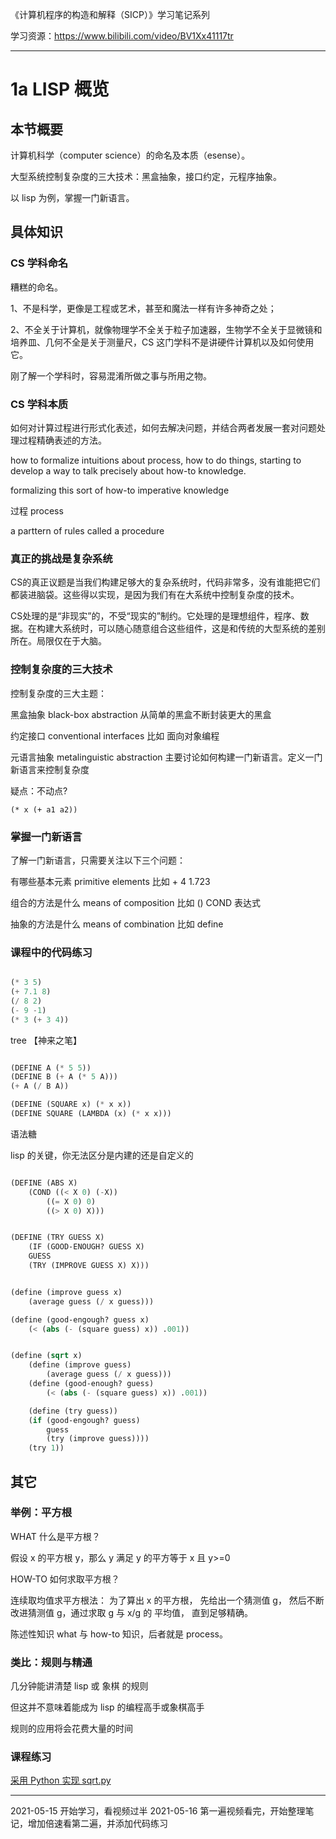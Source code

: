 《计算机程序的构造和解释（SICP）》学习笔记系列

学习资源：https://www.bilibili.com/video/BV1Xx41117tr

----

# 1a LISP 概览

## 本节概要

计算机科学（computer science）的命名及本质（esense）。

大型系统控制复杂度的三大技术：黑盒抽象，接口约定，元程序抽象。

以 lisp 为例，掌握一门新语言。


## 具体知识

### CS 学科命名

糟糕的命名。

1、不是科学，更像是工程或艺术，甚至和魔法一样有许多神奇之处；

2、不全关于计算机，就像物理学不全关于粒子加速器，生物学不全关于显微镜和培养皿、几何不全是关于测量尺，CS 这门学科不是讲硬件计算机以及如何使用它。

刚了解一个学科时，容易混淆所做之事与所用之物。

### CS 学科本质

如何对计算过程进行形式化表述，如何去解决问题，并结合两者发展一套对问题处理过程精确表述的方法。

how to formalize intuitions about process, how to do things, starting to develop a way to talk precisely about how-to knowledge.

formalizing this sort of how-to imperative knowledge

过程 process

a parttern of rules called a procedure

### 真正的挑战是复杂系统

CS的真正议题是当我们构建足够大的复杂系统时，代码非常多，没有谁能把它们都装进脑袋。这些得以实现，是因为我们有在大系统中控制复杂度的技术。

CS处理的是“非现实”的，不受“现实的”制约。它处理的是理想组件，程序、数据。在构建大系统时，可以随心随意组合这些组件，这是和传统的大型系统的差别所在。局限仅在于大脑。

### 控制复杂度的三大技术


控制复杂度的三大主题：

黑盒抽象 black-box abstraction 从简单的黑盒不断封装更大的黑盒

约定接口 conventional interfaces 比如 面向对象编程

元语言抽象 metalinguistic abstraction 主要讨论如何构建一门新语言。定义一门新语言来控制复杂度

疑点：不动点?

```text
(* x (+ a1 a2))
```


### 掌握一门新语言

了解一门新语言，只需要关注以下三个问题：

有哪些基本元素 primitive elements  比如 + 4 1.723

组合的方法是什么 means of composition 比如 () COND 表达式

抽象的方法是什么 means of combination  比如 define


### 课程中的代码练习

```lisp

(* 3 5)
(+ 7.1 8)
(/ 8 2)
(- 9 -1)
(* 3 (+ 3 4))

```

tree 【神来之笔】


```lisp

(DEFINE A (* 5 5))
(DEFINE B (+ A (* 5 A)))
(+ A (/ B A))

(DEFINE (SQUARE x) (* x x))
(DEFINE SQUARE (LAMBDA (x) (* x x)))

```

语法糖

lisp 的关键，你无法区分是内建的还是自定义的

```lisp

(DEFINE (ABS X)
    (COND ((< X 0) (-X))
        ((= X 0) 0)
        ((> X 0) X)))

```


```lisp

(DEFINE (TRY GUESS X)
    (IF (GOOD-ENOUGH? GUESS X)
    GUESS
    (TRY (IMPROVE GUESS X) X)))


(define (improve guess x)
    (average guess (/ x guess)))

(define (good-engough? guess x)
    (< (abs (- (square guess) x)) .001))

```


```lisp

(define (sqrt x)
    (define (improve guess)
        (average guess (/ x guess)))
    (define (good-enough? guess)
        (< (abs (- (square guess) x)) .001))

    (define (try guess))
    (if (good-engough? guess)
        guess
        (try (improve guess))))
    (try 1))

```
## 其它

### 举例：平方根

WHAT 什么是平方根？

假设 x 的平方根 y，那么 y 满足 y 的平方等于 x 且 y>=0

HOW-TO 如何求取平方根？

连续取均值求平方根法：
为了算出 x 的平方根，
先给出一个猜测值 g，
然后不断改进猜测值 g，通过求取 g 与 x/g 的 平均值，
直到足够精确。

陈述性知识 what 与 how-to 知识，后者就是 process。

### 类比：规则与精通

几分钟能讲清楚 lisp 或 象棋 的规则

但这并不意味着能成为 lisp 的编程高手或象棋高手

规则的应用将会花费大量的时间

### 课程练习

[采用 Python 实现 sqrt.py](./sqrt.py)


---

2021-05-15 开始学习，看视频过半
2021-05-16 第一遍视频看完，开始整理笔记，增加倍速看第二遍，并添加代码练习

